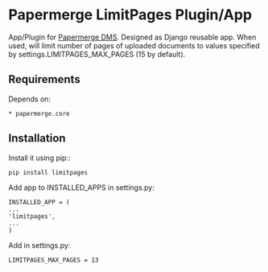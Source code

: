 Papermerge LimitPages Plugin/App
=================================

App/Plugin for [Papermerge DMS](https://github.com/ciur/papermerge).
Designed as Django reusable app. When used, will limit number of pages of uploaded documents to
values specified by settings.LIMITPAGES_MAX_PAGES (15 by default).

## Requirements

Depends on:

    * papermerge.core


## Installation

Install it using pip::
    
    pip install limitpages

Add app to INSTALLED_APPS in settings.py:

    INSTALLED_APP = (
    ...
    'limitpages',
    ...
    )

Add in settings.py:

    LIMITPAGES_MAX_PAGES = 13
